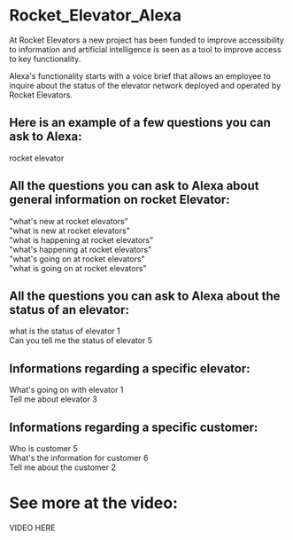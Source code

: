 # Rocket_Elevator_Alexa

At Rocket Elevators a new project has been funded to improve accessibility to information and artificial intelligence is seen as a tool to improve access to key functionality.

Alexa's functionality starts with a voice brief that allows an employee to inquire about the status of the elevator network deployed and operated by Rocket Elevators.

## Here is an example of a few questions you can ask to Alexa:
rocket elevator

## All the questions you can ask to Alexa about general information on rocket Elevator:
"what's new at rocket elevators"\
"what is new at rocket elevators"\
"what is happening at rocket elevators"\
"what's happening at rocket elevators"\
"what's going on at rocket elevators"\
"what is going on at rocket elevators"


## All the questions you can ask to Alexa about the status of an elevator:
what is the status of elevator 1\
Can you tell me the status of elevator 5


## Informations regarding a specific elevator:
What's going on with elevator 1\
Tell me about elevator 3


## Informations regarding a specific customer:
Who is customer 5\
What's the information for customer 6\
Tell me about the customer 2


# See more at the video:

VIDEO HERE
